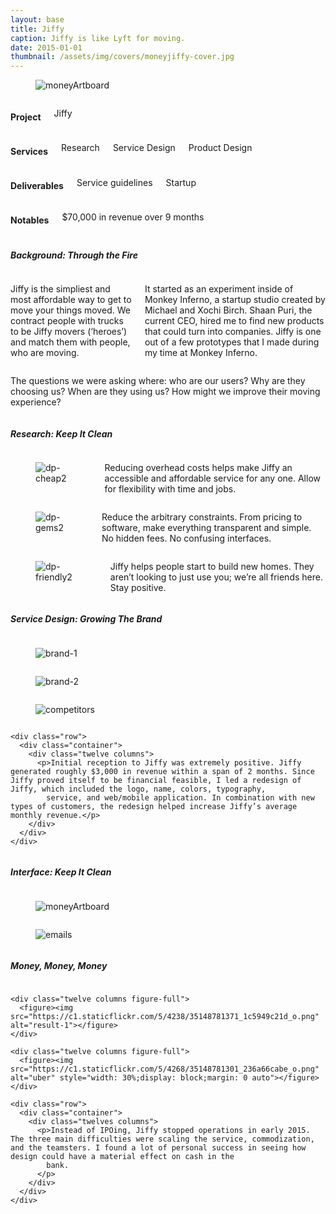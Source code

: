 ```yaml
---
layout: base
title: Jiffy
caption: Jiffy is like Lyft for moving.
date: 2015-01-01
thumbnail: /assets/img/covers/moneyjiffy-cover.jpg
---
```


<div class="project-header">
  <figure>
    <img src="https://c1.staticflickr.com/5/4242/35148778251_6264b7c6c6_o.png" alt="moneyArtboard">
  </figure>
</div>

<div class="row">
  <div class="container flex-nowrap">
    <div class="columns three overview-project">
      <h4>Project</h4>
      <p>Jiffy</p>
    </div>
    <div class="columns three overview-services">
      <h4>Services</h4>
      <p>Research</p>
      <p>Service Design</p>
      <p>Product Design</p>
    </div>
    <div class="columns three overview-deliverables">
      <h4>Deliverables</h4>
      <p>Service guidelines</p>
      <p>Startup</p>
    </div>
    <div class="columns three overview-notables">
      <h4>Notables</h4>
      <p>$70,000 in revenue over 9 months</p>
    </div>
  </div>
</div>

<div class="row" id="background">
  <div class="container flex-wrap">
    <div class="twelve columns title">
      <h5>Background: Through the Fire</h5>
      <span class="divider"></span>
    </div>
    <div class="row">
      <div class="container">
        <div class="six columns">
          <p>Jiffy is the simpliest and most affordable way to get to move your things moved. We contract people with trucks to be Jiffy movers (‘heroes’) and match them with people, who are moving. </p>
          <p>It started as an experiment inside of Monkey Inferno, a startup studio created by Michael and Xochi Birch. Shaan Puri, the current CEO, hired me to find new products that could turn into companies. Jiffy is one out of a few prototypes that I made
            during my time at Monkey Inferno.</p>
        </div>
        <div class="six columns">
          <p>The questions we were asking where: who are our users? Why are they choosing us? When are they using us? How might we improve their moving experience?</p>
        </div>
      </div>
    </div>
  </div>
</div>

<div class="row" id="research">
  <div class="container flex-wrap">
    <div class="twelve columns title">
      <h5>Research: Keep It Clean</h5>
      <span class="divider"></span>
    </div>
    <div class="row">
      <div class="container">
        <div class="four columns">
          <figure><img src="https://c1.staticflickr.com/5/4222/34435323144_41f45b6bbe_o.png" alt="dp-cheap2"></figure>
          <p>Reducing overhead costs helps make Jiffy an accessible and affordable service for any one. Allow for flexibility with time and jobs.</p>
        </div>
        <div class="four columns">
          <figure><img src="https://c1.staticflickr.com/5/4242/34435322994_065fdb1d97_o.png" alt="dp-gems2"></figure>
          <p>Reduce the arbitrary constraints. From pricing to software, make everything transparent and simple. No hidden fees. No confusing interfaces.</p>
        </div>
        <div class="four columns">
          <figure><img src="https://c1.staticflickr.com/5/4245/35112617792_328af6c31e_o.png" alt="dp-friendly2"></figure>
          <p>Jiffy helps people start to build new homes. They aren’t looking to just use you; we’re all friends here. Stay positive.</p>
        </div>
      </div>
    </div>
  </div>
</div>

<div class="row" id="ux">
  <div class="container flex-wrap">
    <div class="twelve columns title">
      <h5>Service Design: Growing The Brand</h5>
      <span class="divider"></span>
    </div>
    <div class="twelve columns figure-full">
      <figure><img src="https://c1.staticflickr.com/5/4229/35148779951_5f7a8dc7c4_o.png" alt="brand-1"></figure>
    </div>
    <div class="twelve columns figure-full">
      <figure><img src="https://c1.staticflickr.com/5/4254/35148778911_b23c5a23a8_o.png" alt="brand-2"></figure>
    </div>
    <div class="twelve columns figure-full">
      <figure><img src="https://c1.staticflickr.com/5/4269/35112760922_909d61fee6_o.jpg" alt="competitors"></figure>
    </div>

    <div class="row">
      <div class="container">
        <div class="twelve columns">
          <p>Initial reception to Jiffy was extremely positive. Jiffy generated roughly $3,000 in revenue within a span of 2 months. Since Jiffy proved itself to be financial feasible, I led a redesign of Jiffy, which included the logo, name, colors, typography,
            service, and web/mobile application. In combination with new types of customers, the redesign helped increase Jiffy’s average monthly revenue.</p>
        </div>
      </div>
    </div>

  </div>
</div>

<div class="row" id="interface">
  <div class="container flex-wrap">
    <div class="twelve columns title">
      <h5>Interface: Keep It Clean</h5>
      <span class="divider"></span>
    </div>
    <div class="twelve columns figure-full">
      <figure><img src="https://c1.staticflickr.com/5/4216/35149340151_b809220380_o.png" alt="moneyArtboard"></figure>
    </div>
    <div class="twelve columns figure-full">
      <figure><img src="https://c1.staticflickr.com/5/4242/35148781901_d685d7cb84_o.png" alt="emails"></figure>
    </div>
  </div>
</div>

<div class="row" id="results">
  <div class="container flex-wrap">
    <div class="twelve columns title">
      <h5>Money, Money, Money</h5>
      <span class="divider"></span>
    </div>

    <div class="twelve columns figure-full">
      <figure><img src="https://c1.staticflickr.com/5/4238/35148781371_1c5949c21d_o.png" alt="result-1"></figure>
    </div>

    <div class="twelve columns figure-full">
      <figure><img src="https://c1.staticflickr.com/5/4268/35148781301_236a66cabe_o.png" alt="uber" style="width: 30%;display: block;margin: 0 auto"></figure>
    </div>
    
    <div class="row">
      <div class="container">
        <div class="twelves columns">
          <p>Instead of IPOing, Jiffy stopped operations in early 2015. The three main difficulties were scaling the service, commodization, and the teamsters. I found a lot of personal success in seeing how design could have a material effect on cash in the
            bank.
          </p>
        </div>
      </div>
    </div>

  </div>
</div>
